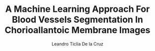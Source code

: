 ---
paperId: 43
author: Leandro Ticlia De la Cruz
publicationauthor: De la Cruz, L. T.
title: A Machine Learning Approach For Blood Vessels Segmentation In Chorioallantoic Membrane Images
pdf: --
poster: --
alt: --
type: Poster
topic: FAT
link: --
conference: neurips
year: 2019
tags: neurips-2019
location: Vancouver, Canada
---